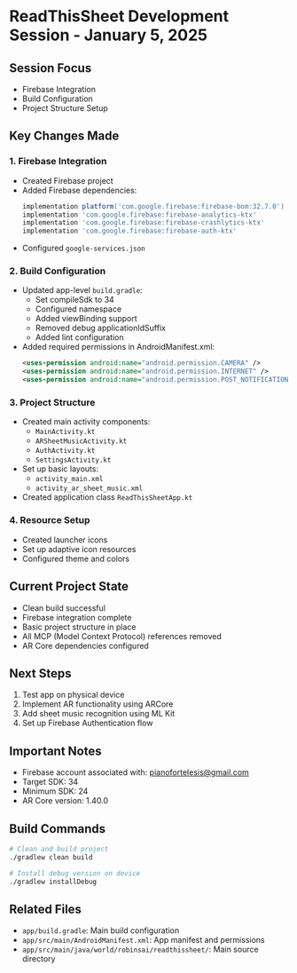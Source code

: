 # ReadThisSheet Development Session - January 5, 2025

## Session Focus
- Firebase Integration
- Build Configuration
- Project Structure Setup

## Key Changes Made

### 1. Firebase Integration
- Created Firebase project
- Added Firebase dependencies:
  ```gradle
  implementation platform('com.google.firebase:firebase-bom:32.7.0')
  implementation 'com.google.firebase:firebase-analytics-ktx'
  implementation 'com.google.firebase:firebase-crashlytics-ktx'
  implementation 'com.google.firebase:firebase-auth-ktx'
  ```
- Configured `google-services.json`

### 2. Build Configuration
- Updated app-level `build.gradle`:
  - Set compileSdk to 34
  - Configured namespace
  - Added viewBinding support
  - Removed debug applicationIdSuffix
  - Added lint configuration
- Added required permissions in AndroidManifest.xml:
  ```xml
  <uses-permission android:name="android.permission.CAMERA" />
  <uses-permission android:name="android.permission.INTERNET" />
  <uses-permission android:name="android.permission.POST_NOTIFICATIONS" />
  ```

### 3. Project Structure
- Created main activity components:
  - `MainActivity.kt`
  - `ARSheetMusicActivity.kt`
  - `AuthActivity.kt`
  - `SettingsActivity.kt`
- Set up basic layouts:
  - `activity_main.xml`
  - `activity_ar_sheet_music.xml`
- Created application class `ReadThisSheetApp.kt`

### 4. Resource Setup
- Created launcher icons
- Set up adaptive icon resources
- Configured theme and colors

## Current Project State
- Clean build successful
- Firebase integration complete
- Basic project structure in place
- All MCP (Model Context Protocol) references removed
- AR Core dependencies configured

## Next Steps
1. Test app on physical device
2. Implement AR functionality using ARCore
3. Add sheet music recognition using ML Kit
4. Set up Firebase Authentication flow

## Important Notes
- Firebase account associated with: pianofortelesis@gmail.com
- Target SDK: 34
- Minimum SDK: 24
- AR Core version: 1.40.0

## Build Commands
```bash
# Clean and build project
./gradlew clean build

# Install debug version on device
./gradlew installDebug
```

## Related Files
- `app/build.gradle`: Main build configuration
- `app/src/main/AndroidManifest.xml`: App manifest and permissions
- `app/src/main/java/world/robinsai/readthissheet/`: Main source directory
